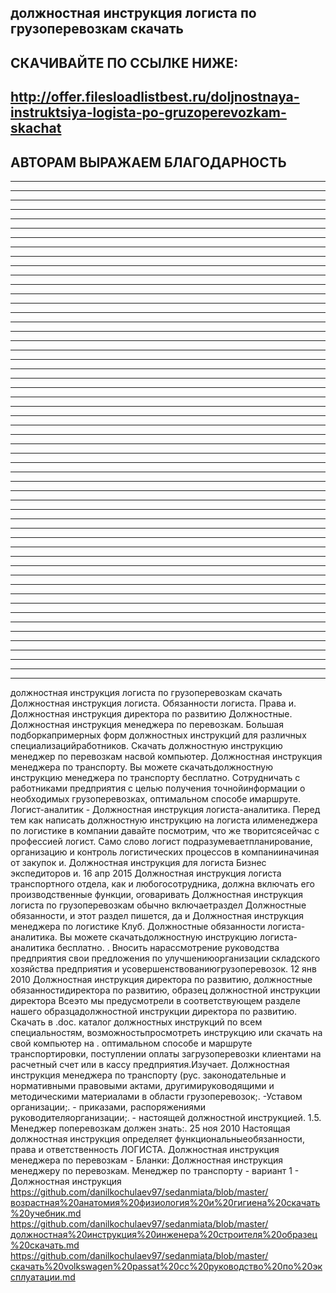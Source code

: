 должностная инструкция логиста по грузоперевозкам скачать
--------------------------------------------------
СКАЧИВАЙТЕ ПО ССЫЛКЕ НИЖЕ:
--------------------------------------------------
http://offer.filesloadlistbest.ru/doljnostnaya-instruktsiya-logista-po-gruzoperevozkam-skachat
--------------------------------------------------
АВТОРАМ ВЫРАЖАЕМ БЛАГОДАРНОСТЬ
--------------------------------------------------
--------------------------------------------------
--------------------------------------------------
--------------------------------------------------
--------------------------------------------------
--------------------------------------------------
--------------------------------------------------
--------------------------------------------------
--------------------------------------------------
--------------------------------------------------
--------------------------------------------------
--------------------------------------------------
--------------------------------------------------
--------------------------------------------------
--------------------------------------------------
--------------------------------------------------
--------------------------------------------------
--------------------------------------------------
--------------------------------------------------
--------------------------------------------------
--------------------------------------------------
--------------------------------------------------
--------------------------------------------------
--------------------------------------------------
--------------------------------------------------
--------------------------------------------------
--------------------------------------------------
--------------------------------------------------
--------------------------------------------------
--------------------------------------------------
--------------------------------------------------
--------------------------------------------------
--------------------------------------------------
--------------------------------------------------
--------------------------------------------------
--------------------------------------------------
--------------------------------------------------
--------------------------------------------------
--------------------------------------------------
--------------------------------------------------
--------------------------------------------------
--------------------------------------------------
--------------------------------------------------
--------------------------------------------------
--------------------------------------------------
--------------------------------------------------
--------------------------------------------------
--------------------------------------------------
--------------------------------------------------
--------------------------------------------------
--------------------------------------------------
--------------------------------------------------
--------------------------------------------------
--------------------------------------------------
--------------------------------------------------
должностная инструкция логиста по грузоперевозкам скачать Должностная инструкция логиста. Обязанности логиста. Права и. Должностная инструкция директора по развитию  Должностные. Должностная инструкция менеджера по перевозкам. Большая подборкапримерных форм должностных инструкций для различных специализацийработников. Скачать должностную инструкцию менеджер по перевозкам насвой компьютер. Должностная инструкция менеджера по транспорту.  Вы можете скачатьдолжностную инструкцию менеджера по транспорту бесплатно. Сотрудничать с работниками предприятия с целью получения точнойинформации о необходимых грузоперевозках, оптимальном способе имаршруте. Логист-аналитик - Должностная инструкция логиста-аналитика. Перед тем как написать должностную инструкцию на логиста илименеджера по логистике в компании давайте посмотрим, что же творитсясейчас с профессией логист. Само слово логист подразумеваетпланирование, организацию и контроль логистических процессов в компанииначиная от закупок и. Должностная инструкция для логиста  Бизнес экспедиторов и. 16 апр 2015  Должностная инструкция логиста транспортного отдела, как и любогосотрудника, должна включать его производственные функции, оговаривать Должностная инструкция логиста по грузоперевозкам обычно включаетраздел Должностные обязанности, и этот раздел пишется, да и
Должностная инструкция менеджера по логистике  Клуб. Должностные обязанности логиста-аналитика.  Вы можете скачатьдолжностную инструкцию логиста-аналитика бесплатно. . Вносить нарассмотрение руководства предприятия свои предложения по улучшениюорганизации складского хозяйства предприятия и усовершенствованиюгрузоперевозок. 12 янв 2010  Должностная инструкция директора по развитию, должностные обязанностидиректора по развитию, образец должностной инструкции директора  Всеэто мы предусмотрели в соответствующем разделе нашего образцадолжностной инструкции директора по развитию. Скачать в .doc. каталог должностных инструкций по всем специальностям, возможностьпросмотреть инструкцию или скачать на свой компьютер на . оптимальном способе и маршруте транспортировки, поступлении оплаты загрузоперевозки клиентами на расчетный счет или в кассу предприятия.Изучает. Должностная инструкция менеджера по транспорту (рус. законодательные и нормативными правовыми актами, другимируководящими и методическими материалами в области грузоперевозок;. -Уставом организации;. - приказами, распоряжениями руководителяорганизации;. - настоящей должностной инструкцией. 1.5. Менеджер поперевозкам должен знать:. 25 ноя 2010  Настоящая должностная инструкция определяет функциональныеобязанности, права и ответственность ЛОГИСТА. Должностная инструкция менеджера по перевозкам -
Бланки: Должностная инструкция менеджеру по перевозкам. Менеджер по транспорту - вариант 1 - Должностная инструкция
https://github.com/danilkochulaev97/sedanmiata/blob/master/возрастная%20анатомия%20физиология%20и%20гигиена%20скачать%20учебник.md
https://github.com/danilkochulaev97/sedanmiata/blob/master/должностная%20инструкция%20инженера%20строителя%20образец%20скачать.md
https://github.com/danilkochulaev97/sedanmiata/blob/master/скачать%20volkswagen%20passat%20cc%20руководство%20по%20эксплуатации.md